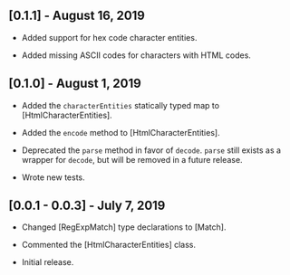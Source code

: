 ## [0.1.1] - August 16, 2019

* Added support for hex code character entities.

* Added missing ASCII codes for characters with HTML codes.

## [0.1.0] - August 1, 2019

* Added the `characterEntities` statically typed map to [HtmlCharacterEntities].

* Added the `encode` method to [HtmlCharacterEntities].

* Deprecated the `parse` method in favor of `decode`. `parse` still exists
as a wrapper for `decode`, but will be removed in a future release.

* Wrote new tests.

## [0.0.1 - 0.0.3] - July 7, 2019

* Changed [RegExpMatch] type declarations to [Match].

* Commented the [HtmlCharacterEntities] class.

* Initial release.
